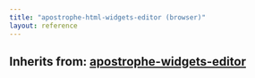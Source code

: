 ```yaml
---
title: "apostrophe-html-widgets-editor (browser)"
layout: reference
---
```

## Inherits from: [apostrophe-widgets-editor](../apostrophe-widgets/browser-apostrophe-widgets-editor.html)

